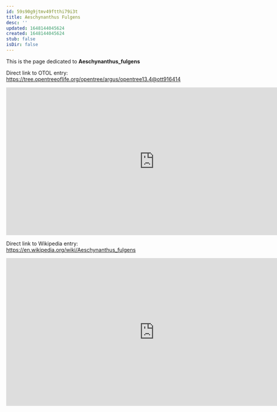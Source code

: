```yaml
---
id: 59s90g9jtmv49ftthi79i3t
title: Aeschynanthus Fulgens
desc: ''
updated: 1648144045624
created: 1648144045624
stub: false
isDir: false
---
```

This is the page dedicated to **Aeschynanthus_fulgens**


Direct link to OTOL entry: https://tree.opentreeoflife.org/opentree/argus/opentree13.4@ott916414



<html>
    <body>
    <iframe src="https://tree.opentreeoflife.org/opentree/argus/opentree13.4@ott916414"
    width="800" height="400" frameborder="0" allowfullscreen> </iframe>
    </body>
</html>
    


Direct link to Wikipedia entry: https://en.wikipedia.org/wiki/Aeschynanthus_fulgens



<html>
    <body>
    <iframe src="https://en.wikipedia.org/wiki/Aeschynanthus_fulgens"
    width="800" height="400" frameborder="0" allowfullscreen> </iframe>
    </body>
</html>
    
